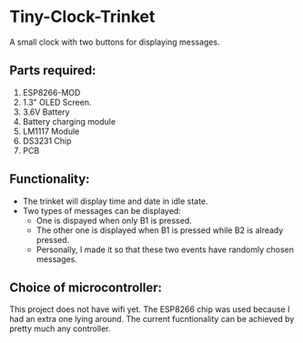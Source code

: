 # Tiny-Clock-Trinket
A small clock with two buttons for displaying messages.

## Parts required:
1. ESP8266-MOD
2. 1.3" OLED Screen.
3. 3.6V Battery
4. Battery charging module
5. LM1117 Module
6. DS3231 Chip
7. PCB 

## Functionality:
- The trinket will display time and date in idle state.
- Two types of messages can be displayed:
  - One is dispayed when only B1 is pressed.
  - The other one is displayed when B1 is pressed while B2 is already pressed.
  - Personally, I made it so that these two events have randomly chosen messages.


## Choice of microcontroller:
This project does not have wifi yet. The ESP8266 chip was used because I had an extra one lying around. The current fucntionality can be achieved by pretty much any controller.
